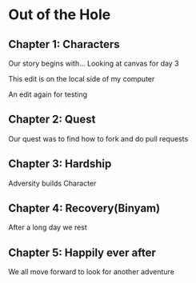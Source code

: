 # Out of the Hole

## Chapter 1: Characters

Our story begins with... Looking at canvas for day 3

This edit is on the local side of my computer

An edit again for testing


## Chapter 2: Quest
Our quest was to find how to fork and do pull requests

## Chapter 3: Hardship
Adversity builds Character

## Chapter 4: Recovery(Binyam)
After a long day we rest


## Chapter 5: Happily ever after

We all move forward to look for another adventure
